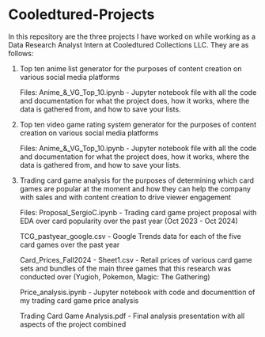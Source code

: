 # Cooledtured-Projects

In this repository are the three projects I have worked on while working as a Data Research Analyst Intern at Cooledtured Collections LLC. They are as follows:

1. Top ten anime list generator for the purposes of content creation on various social media platforms
   
   Files:
   Anime_&_VG_Top_10.ipynb - Jupyter notebook file with all the code and documentation for what the project does, how it works, where the data is gathered from, and how to save your        lists.
   
2. Top ten video game rating system generator for the purposes of content creation on various social media platforms
 
   Files:
   Anime_&_VG_Top_10.ipynb - Jupyter notebook file with all the code and documentation for what the project does, how it works, where the data is gathered from, and how to save your       lists.
   
4. Trading card game analysis for the purposes of determining which card games are popular at the moment and how they can help the company with sales and with content creation to drive viewer engagement
   
   Files:
   Proposal_SergioC.ipynb - Trading card game project proposal with EDA over card popularity over the past year (Oct 2023 - Oct 2024)
   
   TCG_pastyear_google.csv - Google Trends data for each of the five card games over the past year
   
   Card_Prices_Fall2024 - Sheet1.csv - Retail prices of various card game sets and bundles of the main three games that this research was conducted over (Yugioh, Pokemon, Magic: The 
   Gathering)
   
   Price_analysis.ipynb - Jupyter notebook with code and documenttion of my trading card game price analysis
   
   Trading Card Game Analysis.pdf - Final analysis presentation with all aspects of the project combined
